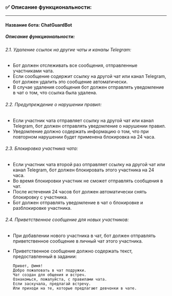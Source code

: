 ### ✅ Описание функциональности:
****
#### Название бота: ChatGuardBot

##### Описание функциональности:

###### 2.1. Удаление ссылок на другие чаты и каналы Telegram:

- Бот должен отслеживать все сообщения, отправленные участниками чата.
- Если сообщение содержит ссылку на другой чат или канал Telegram, бот должен удалить это сообщение автоматически.
- В случае удаления сообщения бот должен отправлять уведомление в чат о том, что ссылка была удалена.

###### 2.2. Предупреждение о нарушении правил:

- Если участник чата отправляет ссылку на другой чат или канал Telegram, бот должен отправлять уведомление о нарушении правил.
- Уведомление должно содержать информацию о том, что при повторном нарушении будет применена блокировка на 24 часа.

###### 2.3. Блокировка участника чата:

- Если участник чата второй раз отправляет ссылку на другой чат или канал Telegram, бот должен блокировать этого участника на 24 часа.
- Во время блокировки участник не сможет отправлять сообщения в чат.
- После истечения 24 часов бот должен автоматически снять блокировку с участника.
- Бот должен отправлять уведомление в чат о блокировке и разблокировке участника.

###### 2.4. Приветственное сообщение для новых участников:

- При добавлении нового участника в чат, бот должен отправлять приветственное сообщение в личный чат этого участника.
- Приветственное сообщение должно содержать текст, предоставленный в задании:
 
      Привет, @имя!
      Добро пожаловать в чат подружки.
      Чат создан для общения и встреч.
      Ознакомься, пожалуйста, с правилами чата.
      Если заскучала, предлагай встречу.
      Или приходи на те, которые предлагают девчонки в чате.